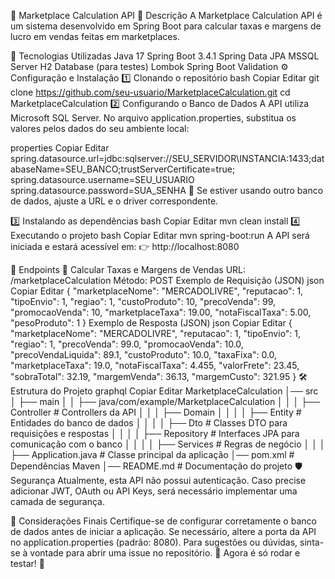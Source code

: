 📌 Marketplace Calculation API
📖 Descrição
A Marketplace Calculation API é um sistema desenvolvido em Spring Boot para calcular taxas e margens de lucro em vendas feitas em marketplaces.

🚀 Tecnologias Utilizadas
Java 17
Spring Boot 3.4.1
Spring Data JPA
MSSQL Server
H2 Database (para testes)
Lombok
Spring Boot Validation
⚙️ Configuração e Instalação
1️⃣ Clonando o repositório
bash
Copiar
Editar
git clone https://github.com/seu-usuario/MarketplaceCalculation.git
cd MarketplaceCalculation
2️⃣ Configurando o Banco de Dados
A API utiliza Microsoft SQL Server. No arquivo application.properties, substitua os valores pelos dados do seu ambiente local:

properties
Copiar
Editar
spring.datasource.url=jdbc:sqlserver://SEU_SERVIDOR\\INSTANCIA:1433;databaseName=SEU_BANCO;trustServerCertificate=true;
spring.datasource.username=SEU_USUARIO
spring.datasource.password=SUA_SENHA
🔹 Se estiver usando outro banco de dados, ajuste a URL e o driver correspondente.

3️⃣ Instalando as dependências
bash
Copiar
Editar
mvn clean install
4️⃣ Executando o projeto
bash
Copiar
Editar
mvn spring-boot:run
A API será iniciada e estará acessível em:
👉 http://localhost:8080

📖 Endpoints
🔹 Calcular Taxas e Margens de Vendas
URL: /marketplaceCalculation
Método: POST
Exemplo de Requisição (JSON)
json
Copiar
Editar
{
  "marketplaceNome": "MERCADOLIVRE",
  "reputacao": 1,
  "tipoEnvio": 1,
  "regiao": 1,
  "custoProduto": 10,
  "precoVenda": 99,
  "promocaoVenda": 10,
  "marketplaceTaxa": 19.00,
  "notaFiscalTaxa": 5.00,
  "pesoProduto": 1
}
Exemplo de Resposta (JSON)
json
Copiar
Editar
{
  "marketplaceNome": "MERCADOLIVRE",
  "reputacao": 1,
  "tipoEnvio": 1,
  "regiao": 1,
  "precoVenda": 99.0,
  "promocaoVenda": 10.0,
  "precoVendaLiquida": 89.1,
  "custoProduto": 10.0,
  "taxaFixa": 0.0,
  "marketplaceTaxa": 19.0,
  "notaFiscalTaxa": 4.455,
  "valorFrete": 23.45,
  "sobraTotal": 32.19,
  "margemVenda": 36.13,
  "margemCusto": 321.95
}
🛠️ Estrutura do Projeto
graphql
Copiar
Editar
MarketplaceCalculation
│── src
│   ├── main
│   │   ├── java/com/example/MarketplaceCalculation
│   │   │   ├── Controller  # Controllers da API
│   │   │   ├── Domain
│   │   │   │   ├── Entity  # Entidades do banco de dados
│   │   │   │   ├── Dto  # Classes DTO para requisições e respostas
│   │   │   │   ├── Repository  # Interfaces JPA para comunicação com o banco
│   │   │   │   ├── Services  # Regras de negócio
│   │   │   ├── Application.java  # Classe principal da aplicação
│── pom.xml  # Dependências Maven
│── README.md  # Documentação do projeto
🛡️ Segurança
Atualmente, esta API não possui autenticação. Caso precise adicionar JWT, OAuth ou API Keys, será necessário implementar uma camada de segurança.

📌 Considerações Finais
Certifique-se de configurar corretamente o banco de dados antes de iniciar a aplicação.
Se necessário, altere a porta da API no application.properties (padrão: 8080).
Para sugestões ou dúvidas, sinta-se à vontade para abrir uma issue no repositório.
🚀 Agora é só rodar e testar! 🚀


